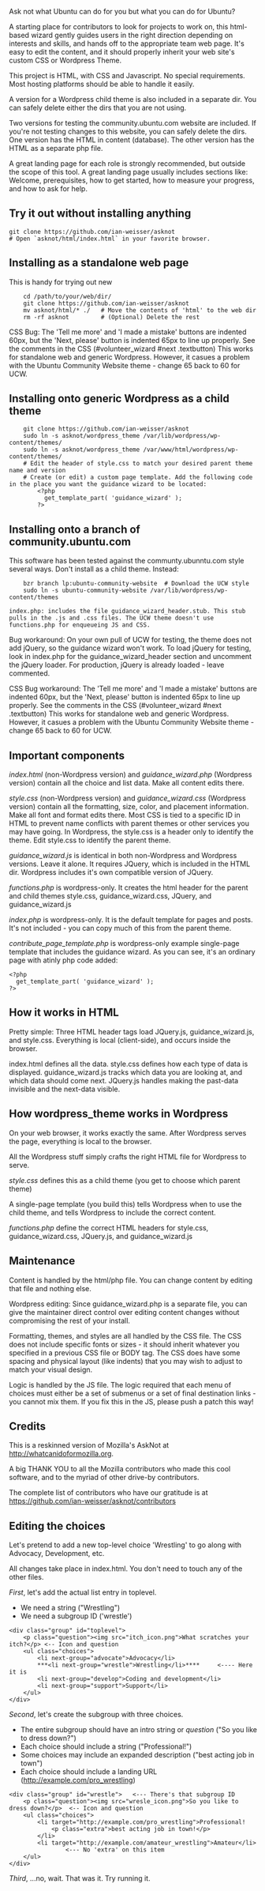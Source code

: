 Ask not what Ubuntu can do for you but what you can do for Ubuntu? 

A starting place for contributors to look for projects to work on, this html-based wizard gently guides users in the right direction depending on interests and skills, and hands off to the appropriate team web page. It's easy to edit the content, and it should properly inherit your web site's custom CSS or Wordpress Theme.

This project is HTML, with CSS and Javascript. No special requirements. Most hosting platforms should be able to handle it easily.

A version for a Wordpress child theme is also included in a separate dir. You can safely delete either the dirs that you are not using.

Two versions for testing the community.ubuntu.com website are included. If you're not testing changes to this website, you can safely delete the dirs. One version has the HTML in content (database). The other version has the HTML as a separate php file.

A great landing page for each role is strongly recommended, but outside the scope of this tool. A great landing page usually includes sections like: Welcome, prerequisites, how to get started, how to measure your progress, and how to ask for help.

## Try it out without installing anything

    git clone https://github.com/ian-weisser/asknot
    # Open `asknot/html/index.html` in your favorite browser.


## Installing as a standalone web page
This is handy for trying out new 
```
    cd /path/to/your/web/dir/
    git clone https://github.com/ian-weisser/asknot
    mv asknot/html/* ./   # Move the contents of 'html' to the web dir
    rm -rf asknot         # (Optional) Delete the rest
```

CSS Bug: The 'Tell me more' and 'I made a mistake' buttons are indented 60px, but the 'Next, please' button is indented 65px to line up properly. See the comments in the CSS (#volunteer_wizard #next .textbutton) This works for standalone web and generic Wordpress. However, it casues a problem with the Ubuntu Community Website theme - change 65 back to 60 for UCW.

## Installing onto generic Wordpress as a child theme

```
    git clone https://github.com/ian-weisser/asknot
    sudo ln -s asknot/wordpress_theme /var/lib/wordpress/wp-content/themes/
    sudo ln -s asknot/wordpress_theme /var/www/html/wordpress/wp-content/themes/
    # Edit the header of style.css to match your desired parent theme name and version
    # Create (or edit) a custom page template. Add the following code in the place you want the guidance wizard to be located:
        <?php
          get_template_part( 'guidance_wizard' );
        ?> 
```

## Installing onto a branch of community.ubuntu.com

This software has been tested against the communty.ubunntu.com style several ways. Don't install as a child theme. Instead:

```
    bzr branch lp:ubuntu-community-website  # Download the UCW style
    sudo ln -s ubuntu-community-website /var/lib/wordpress/wp-content/themes
```
    index.php: includes the file guidance_wizard_header.stub. This stub pulls in the .js and .css files. The UCW theme doesn't use functions.php for enqueueing JS and CSS. 

Bug workaround: On your own pull of UCW for testing, the theme does not add jQuery, so the guidance wizard won't work. To load jQuery for testing, look in index.php for the guidance_wizard_header section and uncomment the jQuery loader. For production, jQuery is already loaded - leave commented.

CSS Bug workaround: The 'Tell me more' and 'I made a mistake' buttons are indented 60px, but the 'Next, please' button is indented 65px to line up properly. See the comments in the CSS (#volunteer_wizard #next .textbutton) This works for standalone web and generic Wordpress. However, it casues a problem with the Ubuntu Community Website theme - change 65 back to 60 for UCW.


## Important components

*index.html* (non-Wordpress version) and *guidance_wizard.php* (Wordpress version) contain all the choice and list data. Make all content edits there.

*style.css* (non-Wordpress version) and *guidance_wizard.css* (Wordpress version) contain all the formatting, size, color, and placement information. Make all font and format edits there. Most CSS is tied to a specific ID in HTML to prevent name conflicts with parent themes or other services you may have going. In Wordpress, the style.css is a header only to identify the theme. Edit style.css to identify the parent theme.

*guidance_wizard.js* is identical in both non-Wordpress and Wordpress versions. Leave it alone. It requires JQuery, which is included in the HTML dir. Wordpress includes it's own compatible version of JQuery.

*functions.php* is wordpress-only. It creates the html header for the parent and child themes style.css, guidance_wizard.css, JQuery, and guidance_wizard.js

*index.php* is wordpress-only. It is the default template for pages and posts. It's not included - you can copy much of this from the parent theme.

*contribute_page_template.php* is wordpress-only example single-page template that includes the guidance wizard. As you can see, it's an ordinary page with atinly php code added:

```
<?php
  get_template_part( 'guidance_wizard' );
?>
```

## How it works in HTML

Pretty simple: Three HTML header tags load JQuery.js, guidance_wizard.js, and style.css. Everything is local (client-side), and occurs inside the browser.

index.html defines all the data.
style.css defines how each type of data is displayed.
guidance_wizard.js tracks which data you are looking at, and which data should come next.
JQuery.js handles making the past-data invisible and the next-data visible.


## How wordpress_theme works in Wordpress

On your web browser, it works exactly the same. After Wordpress serves the page, everything is local to the browser.

All the Wordpress stuff simply crafts the right HTML file for Wordpress to serve.

*style.css* defines this as a child theme (you get to choose which parent theme)

A single-page template (you build this) tells Wordpress when to use the child theme, and tells Wordpress to include the correct content. 

*functions.php* define the correct HTML headers for style.css, guidance_wizard.css, JQuery.js, and guidance_wizard.js


## Maintenance

Content is handled by the html/php file. You can change content by editing that file and nothing else.

Wordpress editing: Since guidance_wizard.php is a separate file, you can give the maintainer direct control over editing content changes without compromising the rest of your install.

Formatting, themes, and styles are all handled by the CSS file. The CSS does not include specific fonts or sizes - it should inherit whatever you specified in a previous CSS file or BODY tag. The CSS does have some spacing and physical layout (like indents) that you may wish to adjust to match your visual design.

Logic is handled by the JS file. The logic required that each menu of choices must either be a set of submenus or a set of final destination links - you cannot mix them. If you fix this in the JS, please push a patch this way!


## Credits

This is a reskinned version of Mozilla's AskNot at http://whatcanidoformozilla.org.

A big THANK YOU to all the Mozilla contributors who made this cool software, and to the myriad of other drive-by contributors.

The complete list of contributors who have our gratitude is at https://github.com/ian-weisser/asknot/contributors


## Editing the choices

Let's pretend to add a new top-level choice 'Wrestling' to go along with Advocacy, Development, etc.

All changes take place in index.html. You don't need to touch any of the other files.

*First*, let's add the actual list entry in toplevel. 
- We need a string ("Wrestling")
- We need a subgroup ID ('wrestle')

```
<div class="group" id="toplevel">
    <p class="question"><img src="itch_icon.png">What scratches your itch?</p> <-- Icon and question
    <ul class="choices">
        <li next-group="advocate">Advocacy</li>
        ***<li next-group="wrestle">Wrestling</li>****     <---- Here it is
        <li next-group="develop">Coding and development</li>
        <li next-group="support">Support</li>
    </ul>
</div>
```

*Second*, let's create the subgroup with three choices.
- The entire subgroup should have an intro string or *question* ("So you like to dress down?")
- Each choice should include a string ("Professional!")
- Some choices may include an expanded description ("best acting job in town")
- Each choice should include a landing URL (http://example.com/pro_wrestling)

```
<div class="group" id="wrestle">   <--- There's that subgroup ID
    <p class="question"><img src="wresle_icon.png">So you like to dress down?</p>  <-- Icon and question
    <ul class="choices">
        <li target="http://example.com/pro_wrestling">Professional!
            <p class="extra">best acting job in town!</p>
        </li>
        <li target="http://example.com/amateur_wrestling">Amateur</li>
                <--- No 'extra' on this item
    </ul>
</div>
```
*Third*, ...no, wait. That was it. Try running it.

